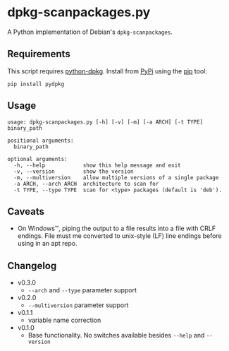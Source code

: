 # dpkg-scanpackages.py

A Python implementation of Debian's `dpkg-scanpackages`.

## Requirements

This script requires [python-dpkg](https://github.com/TheClimateCorporation/python-dpkg). Install from [PyPi](https://pypi.python.org/) using the [pip](https://packaging.python.org/installing/) tool:

```
pip install pydpkg
```

## Usage

```
usage: dpkg-scanpackages.py [-h] [-v] [-m] [-a ARCH] [-t TYPE] binary_path

positional arguments:
  binary_path

optional arguments:
  -h, --help            show this help message and exit
  -v, --version         show the version
  -m, --multiversion    allow multiple versions of a single package
  -a ARCH, --arch ARCH  architecture to scan for
  -t TYPE, --type TYPE  scan for <type> packages (default is 'deb').
```

## Caveats

* On Windows™, piping the output to a file results into a file with CRLF endings. File must me converted to unix-style (LF) line endings before using in an apt repo. 

## Changelog

* v0.3.0
    * `--arch` and `--type` parameter support
* v0.2.0
    * `--multiversion` parameter support 
* v0.1.1
    * variable name correction 
* v0.1.0
    * Base functionality. No switches available besides `--help` and `--version`